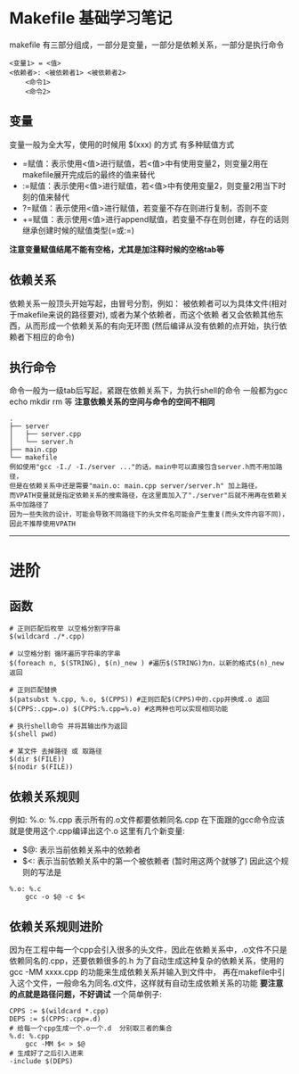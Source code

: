  
# Makefile 基础学习笔记

makefile 有三部分组成，一部分是变量，一部分是依赖关系，一部分是执行命令

```
<变量1> = <值>
<依赖者>: <被依赖者1> <被依赖者2>
    <命令1>
    <命令2>
```


## 变量
变量一般为全大写，使用的时候用 $(xxx) 的方式
有多种赋值方式

- =赋值：表示使用<值>进行赋值，若<值>中有使用变量2，则变量2用在makefile展开完成后的最终的值来替代
- :=赋值：表示使用<值>进行赋值，若<值>中有使用变量2，则变量2用当下时刻的值来替代
- ?=赋值：表示使用<值>进行赋值，若变量不存在则进行复制，否则不变
- +=赋值：表示使用<值>进行append赋值，若变量不存在则创建，存在的话则继承创建时候的赋值类型(=或:=)

**注意变量赋值结尾不能有空格，尤其是加注释时候的空格tab等**


## 依赖关系
依赖关系一般顶头开始写起，由冒号分割，例如：
被依赖者可以为具体文件(相对于makefile来说的路径要对), 或者为某个依赖者，而这个依赖
者又会依赖其他东西，从而形成一个依赖关系的有向无环图
(然后编译从没有依赖的点开始，执行依赖者下相应的命令)


## 执行命令
命令一般为一级tab后写起，紧跟在依赖关系下，为执行shell的命令
一般都为gcc echo mkdir rm 等
**注意依赖关系的空间与命令的空间不相同**
```
.
├── server
│   ├── server.cpp
│   └── server.h
├── main.cpp
└── makefile
例如使用"gcc -I./ -I./server ..."的话，main中可以直接包含server.h而不用加路径，
但是在依赖关系中还是需要"main.o: main.cpp server/server.h" 加上路径，
而VPATH变量就是指定依赖关系的搜索路径，在这里面加入了"./server"后就不用再在依赖关系中加路径了
因为一些失败的设计，可能会导致不同路径下的头文件名可能会产生重复(而头文件内容不同)，因此不推荐使用VPATH
```



--------------------------------------------------------------------------------

# 进阶

## 函数
```
# 正则匹配后枚举 以空格分割字符串
$(wildcard ./*.cpp) 

# 以空格分割 循环遍历字符串的字串
$(foreach n, $(STRING), $(n)_new ) #遍历$(STRING)为n，以新的格式$(n)_new返回

# 正则匹配替换
$(patsubst %.cpp, %.o, $(CPPS)) #正则匹配$(CPPS)中的.cpp并换成.o 返回
$(CPPS:.cpp=.o) $(CPPS:%.cpp=%.o) #这两种也可以实现相同功能

# 执行shell命令 并将其输出作为返回
$(shell pwd) 

# 某文件 去掉路径 或 取路径
$(dir $(FILE))
$(nodir $(FILE))
```


## 依赖关系规则
例如:
%.o: %.cpp
表示所有的.o文件都要依赖同名.cpp 在下面跟的gcc命令应该就是使用这个.cpp编译出这个.o
这里有几个新变量:
- $@: 表示当前依赖关系中的依赖者
- $<: 表示当前依赖关系中的第一个被依赖者
(暂时用这两个就够了)
因此这个规则的写法是
```
%.o: %.c
    gcc -o $@ -c $<
```

## 依赖关系规则进阶
因为在工程中每一个cpp会引入很多的头文件，因此在依赖关系中，.o文件不只是依赖同名的.cpp，还要依赖很多的.h
为了自动生成这种复杂的依赖关系，使用的 gcc -MM xxxx.cpp 的功能来生成依赖关系并输入到文件中，
再在makefile中引入这个文件，一般命名为同名.d文件，这样就有自动生成依赖关系的功能
**要注意的点就是路径问题，不好调试**
一个简单例子:
```
CPPS := $(wildcard *.cpp)
DEPS := $(CPPS:.cpp=.d)
# 给每一个cpp生成一个.o一个.d  分别取三者的集合
%.d: %.cpp
    gcc -MM $< > $@
# 生成好了之后引入进来
-include $(DEPS)

```




